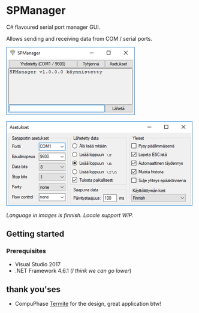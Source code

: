 # SPManager

C# flavoured serial port manager GUI.

Allows sending and receiving data from COM / serial ports.

![Main form](./gitassets/mainform.png)

![Settings form](./gitassets/settingsform.png)

_Language in images is finnish. Locale support WIP._

## Getting started

### Prerequisites
* Visual Studio 2017
* .NET Framework 4.6.1 (_I think we can go lower_)

## thank you'ses
* CompuPhase [Termite](https://www.compuphase.com/software_termite.htm#_) for the design, great application btw!